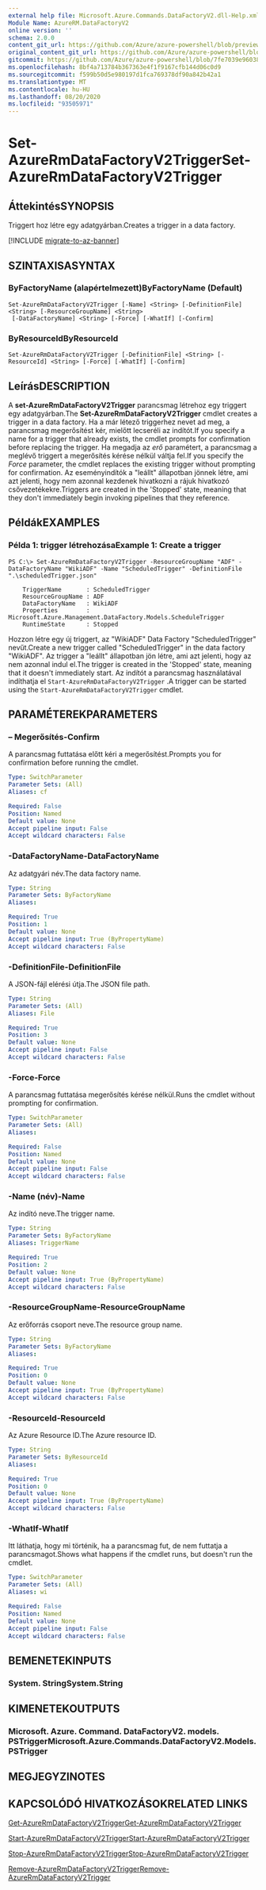```yaml
---
external help file: Microsoft.Azure.Commands.DataFactoryV2.dll-Help.xml
Module Name: AzureRM.DataFactoryV2
online version: ''
schema: 2.0.0
content_git_url: https://github.com/Azure/azure-powershell/blob/preview/src/ResourceManager/DataFactories/Commands.DataFactoryV2/help/Set-AzureRmDataFactoryV2Trigger.md
original_content_git_url: https://github.com/Azure/azure-powershell/blob/preview/src/ResourceManager/DataFactories/Commands.DataFactoryV2/help/Set-AzureRmDataFactoryV2Trigger.md
gitcommit: https://github.com/Azure/azure-powershell/blob/7fe7039e96038b4a91513dfda26026ad8e0a352b
ms.openlocfilehash: 8bf4a713784b367363e4f1f9167cfb144d06c0d9
ms.sourcegitcommit: f599b50d5e980197d1fca769378df90a842b42a1
ms.translationtype: MT
ms.contentlocale: hu-HU
ms.lasthandoff: 08/20/2020
ms.locfileid: "93505971"
---
```

# <span data-ttu-id="0f6e1-101">Set-AzureRmDataFactoryV2Trigger</span><span class="sxs-lookup"><span data-stu-id="0f6e1-101">Set-AzureRmDataFactoryV2Trigger</span></span>

## <span data-ttu-id="0f6e1-102">Áttekintés</span><span class="sxs-lookup"><span data-stu-id="0f6e1-102">SYNOPSIS</span></span>
<span data-ttu-id="0f6e1-103">Triggert hoz létre egy adatgyárban.</span><span class="sxs-lookup"><span data-stu-id="0f6e1-103">Creates a trigger in a data factory.</span></span>

[!INCLUDE [migrate-to-az-banner](../../includes/migrate-to-az-banner.md)]

## <span data-ttu-id="0f6e1-104">SZINTAXISA</span><span class="sxs-lookup"><span data-stu-id="0f6e1-104">SYNTAX</span></span>

### <span data-ttu-id="0f6e1-105">ByFactoryName (alapértelmezett)</span><span class="sxs-lookup"><span data-stu-id="0f6e1-105">ByFactoryName (Default)</span></span>
```
Set-AzureRmDataFactoryV2Trigger [-Name] <String> [-DefinitionFile] <String> [-ResourceGroupName] <String>
 [-DataFactoryName] <String> [-Force] [-WhatIf] [-Confirm]
```

### <span data-ttu-id="0f6e1-106">ByResourceId</span><span class="sxs-lookup"><span data-stu-id="0f6e1-106">ByResourceId</span></span>
```
Set-AzureRmDataFactoryV2Trigger [-DefinitionFile] <String> [-ResourceId] <String> [-Force] [-WhatIf] [-Confirm]
```

## <span data-ttu-id="0f6e1-107">Leírás</span><span class="sxs-lookup"><span data-stu-id="0f6e1-107">DESCRIPTION</span></span>

<span data-ttu-id="0f6e1-108">A **set-AzureRmDataFactoryV2Trigger** parancsmag létrehoz egy triggert egy adatgyárban.</span><span class="sxs-lookup"><span data-stu-id="0f6e1-108">The **Set-AzureRmDataFactoryV2Trigger** cmdlet creates a trigger in a data factory.</span></span> <span data-ttu-id="0f6e1-109">Ha a már létező triggerhez nevet ad meg, a parancsmag megerősítést kér, mielőtt lecseréli az indítót.</span><span class="sxs-lookup"><span data-stu-id="0f6e1-109">If you specify a name for a trigger that already exists, the cmdlet prompts for confirmation before replacing the trigger.</span></span> <span data-ttu-id="0f6e1-110">Ha megadja az _erő_ paramétert, a parancsmag a meglévő triggert a megerősítés kérése nélkül váltja fel.</span><span class="sxs-lookup"><span data-stu-id="0f6e1-110">If you specify the _Force_ parameter, the cmdlet replaces the existing trigger without prompting for confirmation.</span></span> <span data-ttu-id="0f6e1-111">Az eseményindítók a "leállt" állapotban jönnek létre, ami azt jelenti, hogy nem azonnal kezdenek hivatkozni a rájuk hivatkozó csővezetékekre.</span><span class="sxs-lookup"><span data-stu-id="0f6e1-111">Triggers are created in the 'Stopped' state, meaning that they don't immediately begin invoking pipelines that they reference.</span></span>

## <span data-ttu-id="0f6e1-112">Példák</span><span class="sxs-lookup"><span data-stu-id="0f6e1-112">EXAMPLES</span></span>

### <span data-ttu-id="0f6e1-113">Példa 1: trigger létrehozása</span><span class="sxs-lookup"><span data-stu-id="0f6e1-113">Example 1: Create a trigger</span></span>
```
PS C:\> Set-AzureRmDataFactoryV2Trigger -ResourceGroupName "ADF" -DataFactoryName "WikiADF" -Name "ScheduledTrigger" -DefinitionFile ".\scheduledTrigger.json"

    TriggerName       : ScheduledTrigger
    ResourceGroupName : ADF
    DataFactoryName   : WikiADF
    Properties        : Microsoft.Azure.Management.DataFactory.Models.ScheduleTrigger
    RuntimeState      : Stopped

```

<span data-ttu-id="0f6e1-114">Hozzon létre egy új triggert, az "WikiADF" Data Factory "ScheduledTrigger" nevűt.</span><span class="sxs-lookup"><span data-stu-id="0f6e1-114">Create a new trigger called "ScheduledTrigger" in the data factory "WikiADF".</span></span> <span data-ttu-id="0f6e1-115">Az trigger a "leállt" állapotban jön létre, ami azt jelenti, hogy az nem azonnal indul el.</span><span class="sxs-lookup"><span data-stu-id="0f6e1-115">The trigger is created in the 'Stopped' state, meaning that it doesn't immediately start.</span></span> <span data-ttu-id="0f6e1-116">Az indítót a parancsmag használatával indíthatja el `Start-AzureRmDataFactoryV2Trigger` .</span><span class="sxs-lookup"><span data-stu-id="0f6e1-116">A trigger can be started using the `Start-AzureRmDataFactoryV2Trigger` cmdlet.</span></span>

## <span data-ttu-id="0f6e1-117">PARAMÉTEREK</span><span class="sxs-lookup"><span data-stu-id="0f6e1-117">PARAMETERS</span></span>

### <span data-ttu-id="0f6e1-118">– Megerősítés</span><span class="sxs-lookup"><span data-stu-id="0f6e1-118">-Confirm</span></span>
<span data-ttu-id="0f6e1-119">A parancsmag futtatása előtt kéri a megerősítést.</span><span class="sxs-lookup"><span data-stu-id="0f6e1-119">Prompts you for confirmation before running the cmdlet.</span></span>

```yaml
Type: SwitchParameter
Parameter Sets: (All)
Aliases: cf

Required: False
Position: Named
Default value: None
Accept pipeline input: False
Accept wildcard characters: False
```

### <span data-ttu-id="0f6e1-120">-DataFactoryName</span><span class="sxs-lookup"><span data-stu-id="0f6e1-120">-DataFactoryName</span></span>
<span data-ttu-id="0f6e1-121">Az adatgyári név.</span><span class="sxs-lookup"><span data-stu-id="0f6e1-121">The data factory name.</span></span>

```yaml
Type: String
Parameter Sets: ByFactoryName
Aliases: 

Required: True
Position: 1
Default value: None
Accept pipeline input: True (ByPropertyName)
Accept wildcard characters: False
```

### <span data-ttu-id="0f6e1-122">-DefinitionFile</span><span class="sxs-lookup"><span data-stu-id="0f6e1-122">-DefinitionFile</span></span>
<span data-ttu-id="0f6e1-123">A JSON-fájl elérési útja.</span><span class="sxs-lookup"><span data-stu-id="0f6e1-123">The JSON file path.</span></span>

```yaml
Type: String
Parameter Sets: (All)
Aliases: File

Required: True
Position: 3
Default value: None
Accept pipeline input: False
Accept wildcard characters: False
```

### <span data-ttu-id="0f6e1-124">-Force</span><span class="sxs-lookup"><span data-stu-id="0f6e1-124">-Force</span></span>
<span data-ttu-id="0f6e1-125">A parancsmag futtatása megerősítés kérése nélkül.</span><span class="sxs-lookup"><span data-stu-id="0f6e1-125">Runs the cmdlet without prompting for confirmation.</span></span>

```yaml
Type: SwitchParameter
Parameter Sets: (All)
Aliases: 

Required: False
Position: Named
Default value: None
Accept pipeline input: False
Accept wildcard characters: False
```

### <span data-ttu-id="0f6e1-126">-Name (név)</span><span class="sxs-lookup"><span data-stu-id="0f6e1-126">-Name</span></span>
<span data-ttu-id="0f6e1-127">Az indító neve.</span><span class="sxs-lookup"><span data-stu-id="0f6e1-127">The trigger name.</span></span>

```yaml
Type: String
Parameter Sets: ByFactoryName
Aliases: TriggerName

Required: True
Position: 2
Default value: None
Accept pipeline input: True (ByPropertyName)
Accept wildcard characters: False
```

### <span data-ttu-id="0f6e1-128">-ResourceGroupName</span><span class="sxs-lookup"><span data-stu-id="0f6e1-128">-ResourceGroupName</span></span>
<span data-ttu-id="0f6e1-129">Az erőforrás csoport neve.</span><span class="sxs-lookup"><span data-stu-id="0f6e1-129">The resource group name.</span></span>

```yaml
Type: String
Parameter Sets: ByFactoryName
Aliases: 

Required: True
Position: 0
Default value: None
Accept pipeline input: True (ByPropertyName)
Accept wildcard characters: False
```

### <span data-ttu-id="0f6e1-130">-ResourceId</span><span class="sxs-lookup"><span data-stu-id="0f6e1-130">-ResourceId</span></span>
<span data-ttu-id="0f6e1-131">Az Azure Resource ID.</span><span class="sxs-lookup"><span data-stu-id="0f6e1-131">The Azure resource ID.</span></span>

```yaml
Type: String
Parameter Sets: ByResourceId
Aliases: 

Required: True
Position: 0
Default value: None
Accept pipeline input: True (ByPropertyName)
Accept wildcard characters: False
```

### <span data-ttu-id="0f6e1-132">-WhatIf</span><span class="sxs-lookup"><span data-stu-id="0f6e1-132">-WhatIf</span></span>
<span data-ttu-id="0f6e1-133">Itt láthatja, hogy mi történik, ha a parancsmag fut, de nem futtatja a parancsmagot.</span><span class="sxs-lookup"><span data-stu-id="0f6e1-133">Shows what happens if the cmdlet runs, but doesn't run the cmdlet.</span></span>

```yaml
Type: SwitchParameter
Parameter Sets: (All)
Aliases: wi

Required: False
Position: Named
Default value: None
Accept pipeline input: False
Accept wildcard characters: False
```

## <span data-ttu-id="0f6e1-134">BEMENETEK</span><span class="sxs-lookup"><span data-stu-id="0f6e1-134">INPUTS</span></span>

### <span data-ttu-id="0f6e1-135">System. String</span><span class="sxs-lookup"><span data-stu-id="0f6e1-135">System.String</span></span>


## <span data-ttu-id="0f6e1-136">KIMENETEK</span><span class="sxs-lookup"><span data-stu-id="0f6e1-136">OUTPUTS</span></span>

### <span data-ttu-id="0f6e1-137">Microsoft. Azure. Command. DataFactoryV2. models. PSTrigger</span><span class="sxs-lookup"><span data-stu-id="0f6e1-137">Microsoft.Azure.Commands.DataFactoryV2.Models.PSTrigger</span></span>


## <span data-ttu-id="0f6e1-138">MEGJEGYZI</span><span class="sxs-lookup"><span data-stu-id="0f6e1-138">NOTES</span></span>

## <span data-ttu-id="0f6e1-139">KAPCSOLÓDÓ HIVATKOZÁSOK</span><span class="sxs-lookup"><span data-stu-id="0f6e1-139">RELATED LINKS</span></span>
[<span data-ttu-id="0f6e1-140">Get-AzureRmDataFactoryV2Trigger</span><span class="sxs-lookup"><span data-stu-id="0f6e1-140">Get-AzureRmDataFactoryV2Trigger</span></span>]()

[<span data-ttu-id="0f6e1-141">Start-AzureRmDataFactoryV2Trigger</span><span class="sxs-lookup"><span data-stu-id="0f6e1-141">Start-AzureRmDataFactoryV2Trigger</span></span>]()

[<span data-ttu-id="0f6e1-142">Stop-AzureRmDataFactoryV2Trigger</span><span class="sxs-lookup"><span data-stu-id="0f6e1-142">Stop-AzureRmDataFactoryV2Trigger</span></span>]()

[<span data-ttu-id="0f6e1-143">Remove-AzureRmDataFactoryV2Trigger</span><span class="sxs-lookup"><span data-stu-id="0f6e1-143">Remove-AzureRmDataFactoryV2Trigger</span></span>]()
